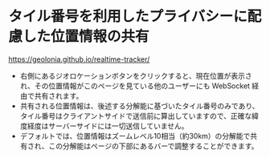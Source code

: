 # タイル番号を利用したプライバシーに配慮した位置情報の共有

https://geolonia.github.io/realtime-tracker/

* 右側にあるジオロケーションボタンをクリックすると、現在位置が表示され、その位置情報がこのページを見ている他のユーザーにも WebSocket 経由で共有されます。
* 共有される位置情報は、後述する分解能に基づいたタイル番号のみであり、タイル番号はクライアントサイドで送信前に算出していますので、正確な緯度経度はサーバーサイドには一切送信していません。
* デフォルトでは、位置情報はズームレベル10相当（約30km）の分解能で共有され、この分解能はページの下部にあるバーで調整することができます。

